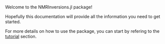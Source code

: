 Welcome to the NMRInversions.jl package!

Hopefully this documentation will provide all the information you need to get started.

    

For more details on how to use the package, you can start by refering to the [tutorial](tutorial.md) section.

